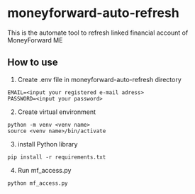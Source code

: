 # moneyforward-auto-refresh

This is the automate tool to refresh linked financial account of MoneyForward ME

## How to use
1. Create .env file in moneyforward-auto-refresh directory
```
EMAIL=<input your registered e-mail adress>
PASSWORD=<input your password>
```

2. Create virtual environment
```
python -m venv <venv name>
source <venv name>/bin/activate
```

3. install Python library
```
pip install -r requirements.txt
```

4. Run mf_access.py
```
python mf_access.py
```
